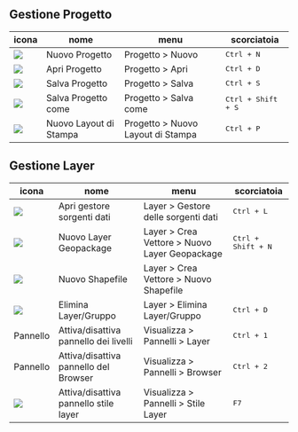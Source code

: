 ##  Gestione Progetto

icona  | nome                          | menu                              | scorciatoia
-------|-------------------------------|-----------------------------------|-----------
![](./imgs/icon/mActionFileNew.png)    | Nuovo Progetto                    | Progetto > Nuovo                  | <kbd>Ctrl + N</kbd>
![](./imgs/icon/mActionFileOpen.png)   | Apri Progetto                     | Progetto > Apri                   | <kbd>Ctrl + D</kbd>
![](./imgs/icon/mActionFileSave.png)   | Salva Progetto                    | Progetto > Salva                  | <kbd>Ctrl + S</kbd>
![](./imgs/icon/mActionFileSaveAs.png) | Salva Progetto come               | Progetto > Salva come             | <kbd>Ctrl + Shift + S</kbd>
![](./imgs/icon/mActionNewLayout.png)  | Nuovo Layout di Stampa            | Progetto > Nuovo Layout di Stampa | <kbd>Ctrl + P</kbd>

##  Gestione Layer
   
icona  | nome                       | menu                              | scorciatoia
-------|----------------------------|-----------------------------------|-----------
![](./imgs/icon/mActionDataSourceManager.png) | Apri gestore sorgenti dati | Layer > Gestore delle sorgenti dati | <kbd>Ctrl + L</kbd>
![](./imgs/icon/mActionNewGeoPackageLayer.png) | Nuovo Layer Geopackage | Layer > Crea Vettore > Nuovo Layer Geopackage  | <kbd>Ctrl + Shift + N</kbd>
![](./imgs/icon/mActionNewVectorLayer.png) | Nuovo Shapefile            | Layer > Crea Vettore > Nuovo Shapefile         | 
![](./imgs/icon/mActionRemoveLayer.png) | Elimina Layer/Gruppo          | Layer > Elimina Layer/Gruppo         | <kbd>Ctrl + D</kbd>
Pannello| Attiva/disattiva pannello dei livelli | Visualizza > Pannelli > Layer  | <kbd>Ctrl + 1</kbd>
Pannello| Attiva/disattiva pannello del Browser | Visualizza > Pannelli > Browser  | <kbd>Ctrl + 2</kbd>
![](./imgs/icon/symbology.png) | Attiva/disattiva pannello stile layer | Visualizza > Pannelli > Stile Layer  | <kbd>F7</kbd>
